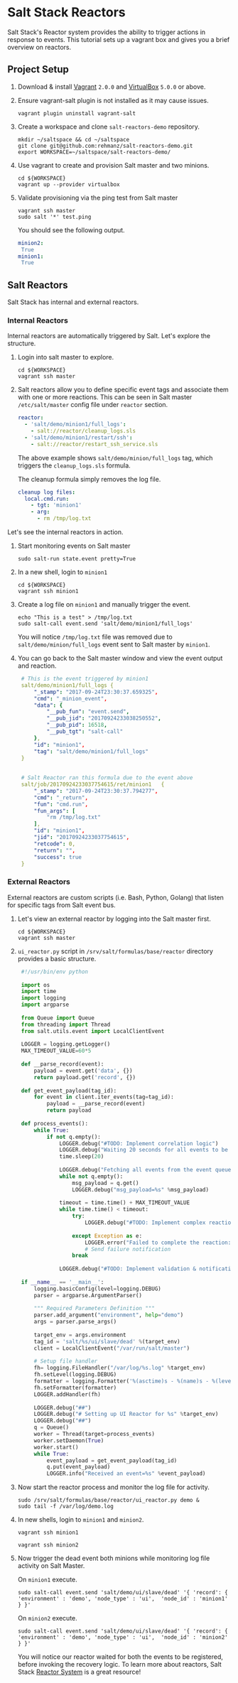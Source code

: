 # Salt Stack Reactors 
Salt Stack's Reactor system provides the ability to trigger actions in response to events. This tutorial sets up a vagrant box and gives you a brief overview on reactors.

## Project Setup
1. Download & install [Vagrant](https://www.vagrantup.com/downloads.html) `2.0.0` and [VirtualBox](https://www.virtualbox.org/wiki/Downloads) `5.0.0` or above.
2. Ensure vagrant-salt plugin is not installed as it may cause issues.
   ```shell
   vagrant plugin uninstall vagrant-salt
   ```

3. Create a workspace and clone `salt-reactors-demo` repository.
   ```shell
   mkdir ~/saltspace && cd ~/saltspace
   git clone git@github.com:rehmanz/salt-reactors-demo.git
   export WORKSPACE=~/saltspace/salt-reactors-demo/
   ```

4. Use vagrant to create and provision Salt master and two minions.
   ```shell
   cd ${WORKSPACE}
   vagrant up --provider virtualbox
   ```

5. Validate provisioning via the ping test from Salt master
   ```shell
   vagrant ssh master
   sudo salt '*' test.ping
   ```
   
   You should see the following output.
   ```yml
   minion2:
    True
   minion1:
    True
   ```
   

## Salt Reactors

Salt Stack has internal and external reactors.
 
### Internal Reactors

Internal reactors are automatically triggered by Salt. Let's explore the structure.

1. Login into salt master to explore.
    ```shell
    cd ${WORKSPACE}
    vagrant ssh master
    ```

2. Salt reactors allow you to define specific event tags and associate them with one or more reactions. This can be seen in Salt master `/etc/salt/master` config file under `reactor` section.
    ```yml
    reactor:
      - 'salt/demo/minion1/full_logs':
        - salt://reactor/cleanup_logs.sls
      - 'salt/demo/minion1/restart/ssh':
        - salt://reactor/restart_ssh_service.sls
    ```
    The above example shows `salt/demo/minion/full_logs` tag, which triggers the `cleanup_logs.sls` formula.
    
    The cleanup formula simply removes the log file.
    ```yml
    cleanup log files:
      local.cmd.run:
        - tgt: 'minion1'
        - arg:
          - rm /tmp/log.txt
    ```


Let's see the internal reactors in action.
1. Start monitoring events on Salt master
   ```
   sudo salt-run state.event pretty=True
   ```
2. In a new shell, login to `minion1`
   ```shell
   cd ${WORKSPACE}
   vagrant ssh minion1
   ```
   
3. Create a log file on `minion1` and manually trigger the event.
   ```shell
   echo "This is a test" > /tmp/log.txt
   sudo salt-call event.send 'salt/demo/minion1/full_logs'
   ```
   You will notice `/tmp/log.txt` file was removed due to `salt/demo/minion/full_logs` event sent to Salt master by `minion1`.

4. You can go back to the Salt master window and view the event output and reaction.
   ```yml
    # This is the event triggered by minion1
    salt/demo/minion1/full_logs	{
        "_stamp": "2017-09-24T23:30:37.659325", 
        "cmd": "_minion_event", 
        "data": {
            "__pub_fun": "event.send", 
            "__pub_jid": "20170924233038250552", 
            "__pub_pid": 16518, 
            "__pub_tgt": "salt-call"
        }, 
        "id": "minion1", 
        "tag": "salt/demo/minion1/full_logs"
    }
    
    
    # Salt Reactor ran this formula due to the event above    
    salt/job/20170924233037754615/ret/minion1	{
        "_stamp": "2017-09-24T23:30:37.794277", 
        "cmd": "_return", 
        "fun": "cmd.run", 
        "fun_args": [
            "rm /tmp/log.txt"
        ], 
        "id": "minion1", 
        "jid": "20170924233037754615", 
        "retcode": 0, 
        "return": "", 
        "success": true
    }
   ```




### External Reactors

External reactors are custom scripts (i.e. Bash, Python, Golang) that listen for specific tags from Salt event bus.

1. Let's view an external reactor by logging into the Salt master first.
    ```shell
    cd ${WORKSPACE}
    vagrant ssh master
    ```

2. `ui_reactor.py` script in `/srv/salt/formulas/base/reactor` directory provides a basic structure.
   ```python
    #!/usr/bin/env python
    
    import os
    import time
    import logging
    import argparse
    
    from Queue import Queue
    from threading import Thread
    from salt.utils.event import LocalClientEvent
    
    LOGGER = logging.getLogger()
    MAX_TIMEOUT_VALUE=60*5
    
    def __parse_record(event):
        payload = event.get('data', {})
        return payload.get('record', {})
    
    def get_event_payload(tag_id):
        for event in client.iter_events(tag=tag_id):
            payload = __parse_record(event)
            return payload
    
    def process_events():
        while True:
            if not q.empty():
                LOGGER.debug("#TODO: Implement correlation logic")
                LOGGER.debug("Waiting 20 seconds for all events to be registered")
                time.sleep(20)
    
                LOGGER.debug("Fetching all events from the event queue")
                while not q.empty():
                    msg_payload = q.get()
                    LOGGER.debug("msg_payload=%s" %msg_payload)
    
                timeout = time.time() + MAX_TIMEOUT_VALUE
                while time.time() < timeout:
                    try:
                        LOGGER.debug("#TODO: Implement complex reaction")
    
                    except Exception as e:
                        LOGGER.error("Failed to complete the reaction: %s" %(e))
                        # Send failure notification
                    break
    
                LOGGER.debug("#TODO: Implement validation & notification")
    
    if __name__ == '__main__':
        logging.basicConfig(level=logging.DEBUG)
        parser = argparse.ArgumentParser()
    
        """ Required Parameters Definition """
        parser.add_argument("environment", help="demo")
        args = parser.parse_args()
    
        target_env = args.environment
        tag_id = 'salt/%s/ui/slave/dead' %(target_env)
        client = LocalClientEvent("/var/run/salt/master")
    
        # Setup file handler
        fh= logging.FileHandler("/var/log/%s.log" %target_env)
        fh.setLevel(logging.DEBUG)
        formatter = logging.Formatter('%(asctime)s - %(name)s - %(levelname)s - %(message)s')
        fh.setFormatter(formatter)
        LOGGER.addHandler(fh)
    
        LOGGER.debug("##")
        LOGGER.debug("# Setting up UI Reactor for %s" %target_env)
        LOGGER.debug("##")
        q = Queue()
        worker = Thread(target=process_events)
        worker.setDaemon(True)
        worker.start()
        while True:
            event_payload = get_event_payload(tag_id)
            q.put(event_payload)
            LOGGER.info("Received an event=%s" %event_payload)
   ```

3. Now start the reactor process and monitor the log file for activity.
   ```shell
   sudo /srv/salt/formulas/base/reactor/ui_reactor.py demo &
   sudo tail -f /var/log/demo.log
   ```
   
4. In new shells, login to `minion1` and `minion2`.
    ```shell
    vagrant ssh minion1
    ```
    
    ```shell
    vagrant ssh minion2
    ```
    
5. Now trigger the dead event both minions while monitoring log file activity on Salt Master.

   On `minion1` execute.
   ```shell
   sudo salt-call event.send 'salt/demo/ui/slave/dead' '{ 'record': { 'environment' : 'demo', 'node_type' : 'ui',  'node_id' : 'minion1' } }'
   ```
   
   On `minion2` execute.
   ```shell
   sudo salt-call event.send 'salt/demo/ui/slave/dead' '{ 'record': { 'environment' : 'demo', 'node_type' : 'ui',  'node_id' : 'minion2' } }'
   ```
   
   You will notice our reactor waited for both the events to be registered, before invoking the recovery logic.
   To learn more about reactors, Salt Stack [Reactor System](https://docs.saltstack.com/en/latest/topics/reactor/) is a great resource!
   